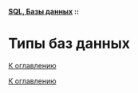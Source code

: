 **[SQL, Базы данных](../README.md#sql-базы-данных) ::**
# Типы баз данных

<!--

-->

[К оглавлению](../README.md#sql-базы-данных)



[К оглавлению](../README.md#sql-базы-данных)
